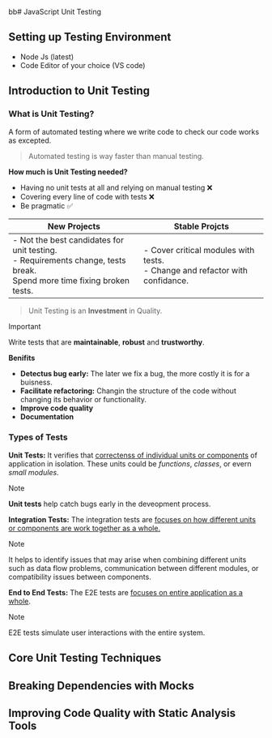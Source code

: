 bb# JavaScript Unit Testing

## Setting up Testing Environment

- Node Js (latest)
- Code Editor of your choice (VS code)

## Introduction to Unit Testing

### What is Unit Testing?

A form of automated testing where we write code to check our code works as excepted.

> Automated testing is way faster than manual testing.

**How much is Unit Testing needed?**

- Having no unit tests at all and relying on manual testing ❌
- Covering every line of code with tests ❌
- Be pragmatic ✅

| New Projects                                                                                                                     | Stable Projcts                                                                          |
| -------------------------------------------------------------------------------------------------------------------------------- | --------------------------------------------------------------------------------------- |
| - Not the best candidates for unit testing. </br> - Requirements change, tests break. </br> Spend more time fixing broken tests. | - Cover critical modules with tests. </br> - Change and refactor with confidance. </br> |

> Unit Testing is an **Investment** in Quality.

> [!IMPORTANT]
>
> Write tests that are **maintainable**, **robust** and **trustworthy**.

**Benifits**

- **Detectus bug early:** The later we fix a bug, the more costly it is for a buisness.
- **Facilitate refactoring:** Changin the structure of the code without changing its behavior or functionality.
- **Improve code quality**
- **Documentation**

### Types of Tests

**Unit Tests:** It verifies that <ins>correctenss of individual units or components</ins> of application in isolation. These units could be _functions_, _classes_, or evern _small modules_.

> [!NOTE]
>
> **Unit tests** help catch bugs early in the deveopment process.

**Integration Tests:** The integration tests are <ins>focuses on how different units or components are work together as a whole.</ins>

> [!NOTE]
>
> It helps to identify issues that may arise when combining different units such as data flow problems, communication between different modules, or compatibility issues between components.

**End to End Tests:** The E2E tests are <ins>focuses on entire application as a whole</ins>.

> [!NOTE]
>
> E2E tests simulate user interactions with the entire system.

## Core Unit Testing Techniques

## Breaking Dependencies with Mocks

## Improving Code Quality with Static Analysis Tools

